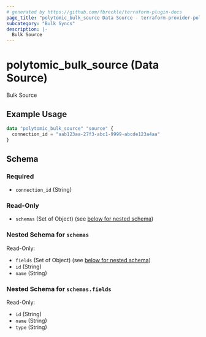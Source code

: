 ```yaml
---
# generated by https://github.com/fbreckle/terraform-plugin-docs
page_title: "polytomic_bulk_source Data Source - terraform-provider-polytomic"
subcategory: "Bulk Syncs"
description: |-
  Bulk Source
---
```


# polytomic_bulk_source (Data Source)

Bulk Source

## Example Usage

```terraform
data "polytomic_bulk_source" "source" {
  connection_id = "aab123aa-27f3-abc1-9999-abcde123a4aa"
}
```

<!-- schema generated by tfplugindocs -->
## Schema

### Required

- `connection_id` (String)

### Read-Only

- `schemas` (Set of Object) (see [below for nested schema](#nestedatt--schemas))

<a id="nestedatt--schemas"></a>
### Nested Schema for `schemas`

Read-Only:

- `fields` (Set of Object) (see [below for nested schema](#nestedobjatt--schemas--fields))
- `id` (String)
- `name` (String)

<a id="nestedobjatt--schemas--fields"></a>
### Nested Schema for `schemas.fields`

Read-Only:

- `id` (String)
- `name` (String)
- `type` (String)


